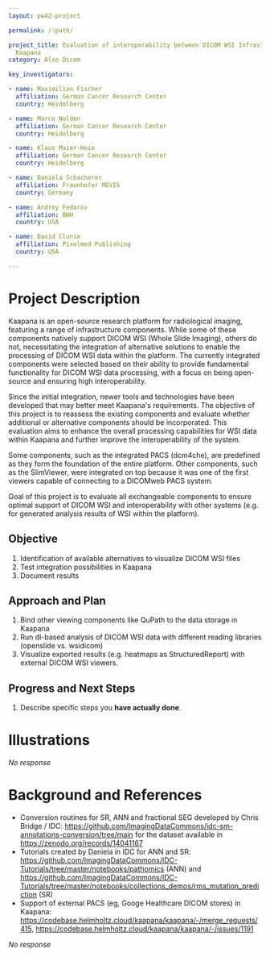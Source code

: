 ```yaml
---
layout: pw42-project

permalink: /:path/

project_title: Evaluation of interoperability between DICOM WSI Infrastructure components within
  Kaapana
category: Also Dicom

key_investigators:

- name: Maximilian Fischer
  affiliation: German Cancer Research Center
  country: Heidelberg

- name: Marco Nolden
  affiliation: German Cancer Research Center
  country: Heidelberg

- name: Klaus Maier-Hein
  affiliation: German Cancer Research Center
  country: Heidelberg

- name: Daniela Schacherer
  affiliation: Fraunhofer MEVIS
  country: Germany

- name: Andrey Fedorov
  affiliation: BWH
  country: USA

- name: David Clunie
  affiliation: Pixelmed Publishing
  country: USA

---
```


# Project Description

<!-- Add a short paragraph describing the project. -->


Kaapana is an open-source research platform for radiological imaging, featuring a range of infrastructure components. While some of these components natively support DICOM WSI (Whole Slide Imaging), others do not, necessitating the integration of alternative solutions to enable the processing of DICOM WSI data within the platform. The currently integrated components were selected based on their ability to provide fundamental functionality for DICOM WSI data processing, with a focus on being open-source and ensuring high interoperability.

Since the initial integration, newer tools and technologies have been developed that may better meet Kaapana's requirements. The objective of this project is to reassess the existing components and evaluate whether additional or alternative components should be incorporated. This evaluation aims to enhance the overall processing capabilities for WSI data within Kaapana and further improve the interoperability of the system.

Some components, such as the integrated PACS (dcm4che), are predefined as they form the foundation of the entire platform. Other components, such as the SlimViewer, were integrated on top because it was one of the first viewers capable of connecting to a DICOMweb PACS system.

Goal of this project is to evaluate all exchangeable components to ensure optimal support of DICOM WSI and interoperability with other systems (e.g. for generated analysis results of WSI within the platform).



## Objective

<!-- Describe here WHAT you would like to achieve (what you will have as end result). -->


1. Identification of available alternatives to visualize DICOM WSI files
2. Test integration possibilities in Kaapana
3. Document results 




## Approach and Plan

<!-- Describe here HOW you would like to achieve the objectives stated above. -->


1. Bind other viewing components like QuPath to the data storage in Kaapana
2. Run dl-based analysis of DICOM WSI data with different reading libraries (openslide vs. wsidicom)
3. Visualize exported results (e.g. heatmaps as StructuredReport) with external DICOM WSI viewers. 



## Progress and Next Steps

<!-- Update this section as you make progress, describing of what you have ACTUALLY DONE.
     If there are specific steps that you could not complete then you can describe them here, too. -->


1. Describe specific steps you **have actually done**.




# Illustrations

<!-- Add pictures and links to videos that demonstrate what has been accomplished. -->


_No response_



# Background and References

* Conversion routines for SR, ANN and fractional SEG developed by Chris Bridge / IDC: https://github.com/ImagingDataCommons/idc-sm-annotations-conversion/tree/main for the dataset available in https://zenodo.org/records/14041167
* Tutorials created by Daniela in IDC for ANN and SR: https://github.com/ImagingDataCommons/IDC-Tutorials/tree/master/notebooks/pathomics (ANN) and https://github.com/ImagingDataCommons/IDC-Tutorials/tree/master/notebooks/collections_demos/rms_mutation_prediction (SR)
* Support of external PACS (eg, Googe Healthcare DICOM stores) in Kaapana: https://codebase.helmholtz.cloud/kaapana/kaapana/-/merge_requests/415, https://codebase.helmholtz.cloud/kaapana/kaapana/-/issues/1191
<!-- If you developed any software, include link to the source code repository.
     If possible, also add links to sample data, and to any relevant publications. -->


_No response_

